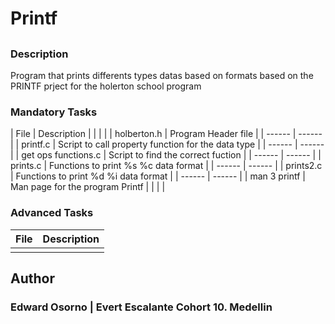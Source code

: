 # Printf
##
### Description
Program that prints differents types datas based on formats based on the PRINTF prject for the holerton school program
### Mandatory Tasks
| File | Description |
| | |
| holberton.h | Program  Header file |
| ------ | ------ |
| printf.c | Script to call property function for the data type |
| ------ | ------ |
| get ops functions.c | Script to find the correct fuction |
| ------ | ------ |
| prints.c | Functions to print %s %c data format |
| ------ | ------ |
| prints2.c | Functions to print %d %i data format |
| ------ | ------ |
| man 3 printf | Man page for the program Printf |
| []() |  |
### Advanced Tasks
| File | Description |
| ------ | ------ |
| []() |  |
## Author
### Edward Osorno | Evert Escalante Cohort 10. Medellin
[]()

